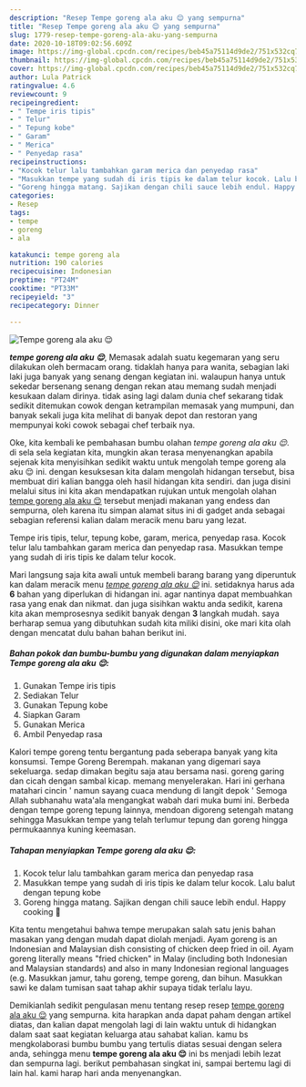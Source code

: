 ```yaml
---
description: "Resep Tempe goreng ala aku 😌 yang sempurna"
title: "Resep Tempe goreng ala aku 😌 yang sempurna"
slug: 1779-resep-tempe-goreng-ala-aku-yang-sempurna
date: 2020-10-18T09:02:56.609Z
image: https://img-global.cpcdn.com/recipes/beb45a75114d9de2/751x532cq70/tempe-goreng-ala-aku-😌-foto-resep-utama.jpg
thumbnail: https://img-global.cpcdn.com/recipes/beb45a75114d9de2/751x532cq70/tempe-goreng-ala-aku-😌-foto-resep-utama.jpg
cover: https://img-global.cpcdn.com/recipes/beb45a75114d9de2/751x532cq70/tempe-goreng-ala-aku-😌-foto-resep-utama.jpg
author: Lula Patrick
ratingvalue: 4.6
reviewcount: 9
recipeingredient:
- " Tempe iris tipis"
- " Telur"
- " Tepung kobe"
- " Garam"
- " Merica"
- " Penyedap rasa"
recipeinstructions:
- "Kocok telur lalu tambahkan garam merica dan penyedap rasa"
- "Masukkan tempe yang sudah di iris tipis ke dalam telur kocok. Lalu balut dengan tepung kobe"
- "Goreng hingga matang. Sajikan dengan chili sauce lebih endul. Happy cooking 💋"
categories:
- Resep
tags:
- tempe
- goreng
- ala

katakunci: tempe goreng ala 
nutrition: 190 calories
recipecuisine: Indonesian
preptime: "PT24M"
cooktime: "PT33M"
recipeyield: "3"
recipecategory: Dinner

---
```



![Tempe goreng ala aku 😌](https://img-global.cpcdn.com/recipes/beb45a75114d9de2/751x532cq70/tempe-goreng-ala-aku-😌-foto-resep-utama.jpg)

<b><i>tempe goreng ala aku 😌</i></b>, Memasak adalah suatu kegemaran yang seru dilakukan oleh bermacam orang. tidaklah hanya para wanita, sebagian laki laki juga banyak yang senang dengan kegiatan ini. walaupun hanya untuk sekedar bersenang senang dengan rekan atau memang sudah menjadi kesukaan dalam dirinya. tidak asing lagi dalam dunia chef sekarang tidak sedikit ditemukan cowok dengan ketrampilan memasak yang mumpuni, dan banyak sekali juga kita melihat di banyak depot dan restoran yang mempunyai koki cowok sebagai chef terbaik nya.

Oke, kita kembali ke pembahasan bumbu olahan <i>tempe goreng ala aku 😌</i>. di sela sela kegiatan kita, mungkin akan terasa menyenangkan apabila sejenak kita menyisihkan sedikit waktu untuk mengolah tempe goreng ala aku 😌 ini. dengan kesuksesan kita dalam mengolah hidangan tersebut, bisa membuat diri kalian bangga oleh hasil hidangan kita sendiri. dan juga disini melalui situs ini kita akan mendapatkan rujukan untuk mengolah olahan <u>tempe goreng ala aku 😌</u> tersebut menjadi makanan yang endess dan sempurna, oleh karena itu simpan alamat situs ini di gadget anda sebagai sebagian referensi kalian dalam meracik menu baru yang lezat.

Tempe iris tipis, telur, tepung kobe, garam, merica, penyedap rasa. Kocok telur lalu tambahkan garam merica dan penyedap rasa. Masukkan tempe yang sudah di iris tipis ke dalam telur kocok.


Mari langsung saja kita awali untuk membeli barang barang yang diperuntuk kan dalam meracik menu <u><i>tempe goreng ala aku 😌</i></u> ini. setidaknya harus ada <b>6</b> bahan yang diperlukan di hidangan ini. agar nantinya dapat membuahkan rasa yang enak dan nikmat. dan juga sisihkan waktu anda sedikit, karena kita akan memprosesnya sedikit banyak dengan <b>3</b> langkah mudah. saya berharap semua yang dibutuhkan sudah kita miliki disini, oke mari kita olah dengan mencatat dulu bahan bahan berikut ini.

<!--inarticleads1-->

##### Bahan pokok dan bumbu-bumbu yang digunakan dalam menyiapkan Tempe goreng ala aku 😌:

1. Gunakan  Tempe iris tipis
1. Sediakan  Telur
1. Gunakan  Tepung kobe
1. Siapkan  Garam
1. Gunakan  Merica
1. Ambil  Penyedap rasa


Kalori tempe goreng tentu bergantung pada seberapa banyak yang kita konsumsi. Tempe Goreng Berempah. makanan yang digemari saya sekeluarga. sedap dimakan begitu saja atau bersama nasi. goreng garing dan cicah dengan sambal kicap. memang menyelerakan. Hari ini gerhana matahari cincin &#39; namun sayang cuaca mendung di langit depok &#39; Semoga Allah subhanahu wata&#39;ala mengangkat wabah dari muka bumi ini. Berbeda dengan tempe goreng tepung lainnya, mendoan digoreng setengah matang sehingga Masukkan tempe yang telah terlumur tepung dan goreng hingga permukaannya kuning keemasan. 

<!--inarticleads2-->

##### Tahapan menyiapkan Tempe goreng ala aku 😌:

1. Kocok telur lalu tambahkan garam merica dan penyedap rasa
1. Masukkan tempe yang sudah di iris tipis ke dalam telur kocok. Lalu balut dengan tepung kobe
1. Goreng hingga matang. Sajikan dengan chili sauce lebih endul. Happy cooking 💋


Kita tentu mengetahui bahwa tempe merupakan salah satu jenis bahan masakan yang dengan mudah dapat diolah menjadi. Ayam goreng is an Indonesian and Malaysian dish consisting of chicken deep fried in oil. Ayam goreng literally means &#34;fried chicken&#34; in Malay (including both Indonesian and Malaysian standards) and also in many Indonesian regional languages (e.g. Masukkan jamur, tahu goreng, tempe goreng, dan bihun. Masukkan sawi ke dalam tumisan saat tahap akhir supaya tidak terlalu layu. 

Demikianlah sedikit pengulasan menu tentang resep resep <u>tempe goreng ala aku 😌</u> yang sempurna. kita harapkan anda dapat paham dengan artikel diatas, dan kalian dapat mengolah lagi di lain waktu untuk di hidangkan dalam saat saat kegiatan keluarga atau sahabat kalian. kamu bs mengkolaborasi bumbu bumbu yang tertulis diatas sesuai dengan selera anda, sehingga menu <b>tempe goreng ala aku 😌</b> ini bs menjadi lebih lezat dan sempurna lagi. berikut pembahasan singkat ini, sampai bertemu lagi di lain hal. kami harap hari anda menyenangkan.

